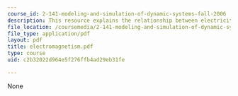 ```yaml
---
course_id: 2-141-modeling-and-simulation-of-dynamic-systems-fall-2006
description: This resource explains the relationship between electricity and magnetism.
file_location: /coursemedia/2-141-modeling-and-simulation-of-dynamic-systems-fall-2006/c2b32022d964e5f276ffb4ad29eb31fe_electromagnetism.pdf
file_type: application/pdf
layout: pdf
title: electromagnetism.pdf
type: course
uid: c2b32022d964e5f276ffb4ad29eb31fe

---
```

None